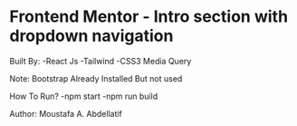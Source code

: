 # Frontend Mentor - Intro section with dropdown navigation

Built By:
-React Js
-Tailwind
-CSS3 Media Query

Note: Bootstrap Already Installed But not used

How To Run?
-npm start
-npm run build

Author: Moustafa A. Abdellatif
